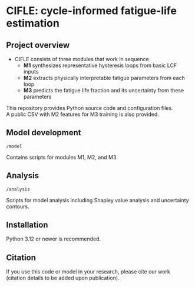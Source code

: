 # CIFLE: cycle-informed fatigue-life estimation

## Project overview
- CIFLE consists of three modules that work in sequence  
  - **M1** synthesizes representative hysteresis loops from basic LCF inputs  
  - **M2** extracts physically interpretable fatigue parameters from each loop  
  - **M3** predicts the fatigue life fraction and its uncertainty from these parameters

This repository provides Python source code and configuration files.  
A public CSV with M2 features for M3 training is also provided.

## Model development
`/model`  

Contains scripts for modules M1, M2, and M3.

## Analysis
`/analysis`  

Scripts for model analysis including Shapley value analysis and uncertainty contours.

## Installation
Python 3.12 or newer is recommended.

## Citation
If you use this code or model in your research, please cite our work  
(citation details to be added upon publication).
